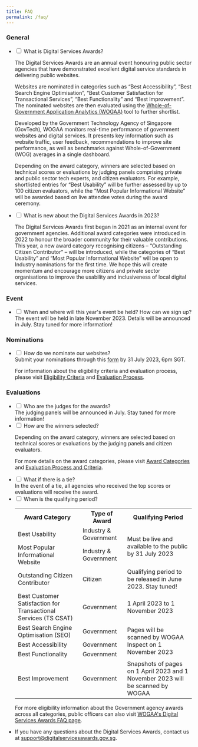 ```yaml
---
title: FAQ
permalink: /faq/
---
```

### General

<ul class="jekyllcodex_accordion">
  <li>
		  <input type="checkbox" id="accordion1">
		  <label for="accordion1">What is Digital Services Awards?</label>
		  <div>
				<p>The Digital Services Awards are an annual event honouring public sector agencies that have demonstrated excellent digital service standards in delivering public websites.</p>
				<p>Websites are nominated in categories such as “Best Accessibility”, “Best Search Engine Optimisation”, “Best Customer Satisfaction for Transactional Services”, “Best Functionality” and “Best Improvement”. The nominated websites are then evaluated using the <a aria-label="WOGAA" href="https://wogaa.sg/">Whole-of-Government Application Analytics (WOGAA)</a> tool to further shortlist.</p>
				<p>Developed by the Government Technology Agency of Singapore (GovTech), WOGAA monitors real-time performance of government websites and digital services. It presents key information such as website traffic, user feedback, recommendations to improve site performance, as well as benchmarks against Whole-of-Government (WOG) averages in a single dashboard.</p>
				<p>Depending on the award category, winners are selected based on technical scores or evaluations by judging panels comprising private and public sector tech experts, and citizen evaluators.&nbsp;For example, shortlisted entries for “Best Usability” will be further assessed by up to 100 citizen evaluators, while the “Most Popular Informational Website” will be awarded based on live attendee votes during the award ceremony.</p>
		  </div>
	</li>
  <li>
		  <input type="checkbox" id="accordion2">
		  <label for="accordion2">What is new about the Digital Services Awards in 2023?</label>
		  <div>
				<p>The Digital Services Awards first began in 2021 as an internal event for government agencies. Additional award categories were introduced in 2022 to honour the broader community for their valuable contributions. This year, a new award category recognising citizens – “Outstanding Citizen Contributor” – will be introduced, while the categories of “Best Usability” and “Most Popular Informational Website” will be open to Industry nominations for the first time. We hope this will create momentum and encourage more citizens and private sector organisations to improve the usability and inclusiveness of local digital services.</p>
		  </div>
	</li>
</ul>
	
### Event
	
<ul class="jekyllcodex_accordion">
  <li>
		  <input type="checkbox" id="accordion3">
		  <label for="accordion3">When and where will this year's event be held? How can we sign up?</label>
		  <div>
				The event will be held in late November 2023. Details will be announced in July. Stay tuned for more information!
		  </div>
	</li>
</ul>

### Nominations

<ul class="jekyllcodex_accordion">
  <li>
		  <input type="checkbox" id="accordion4">
		  <label for="accordion4">How do we nominate our websites?</label>
		  <div>
				Submit your nominations through this <a aria-label="Nomination Form" href="https://go.gov.sg/dsa2023-industryform">form</a> by 31 July 2023, 6pm SGT.
				<br>
				<p>
					For information about the eligibility criteria and evaluation process, please visit <a aria-label="Link to Eligibility Criteria" href="/eligibility/">Eligibility Criteria</a> and <a aria-label="Link to Evaluation Process" href="/evaluation-process/">Evaluation Process</a>.</p>
		  </div>
	</li>
</ul>

### Evaluations

<ul class="jekyllcodex_accordion">
  <li>
		  <input type="checkbox" id="accordion5">
		  <label for="accordion5">Who are the judges for the awards?</label>
		  <div>
				The judging panels will be announced in July. Stay tuned for more information!
		  </div>
	</li>
  <li>
		  <input type="checkbox" id="accordion6">
		  <label for="accordion6">How are the winners selected?</label>
		  <div>
				<p>
					Depending on the award category, winners are selected based on technical scores or evaluations by the judging panels and citizen evaluators.
				</p>
				<p>
					For more details on the award categories, please visit <a aria-label="Link to Evaluation Process and Criteria" href="/award-categories/">Award Categories</a> and <a aria-label="Link to Evaluation Process and Criteria" href="/evaluation-process/">Evaluation Process and Criteria</a>.</p>
				

  </div></li><li>
		  <input type="checkbox" id="accordion7">
		  <label for="accordion7">What if there is a tie?</label>
		  <div>
				In the event of a tie, all agencies who received the top scores or evaluations will receive the award.
		  </div>
	</li>
  <li>
		  <input type="checkbox" id="accordion8">
		  <label for="accordion8">When is the qualifying period?</label>
		  <div>
				<p>
				<table>
					<tbody><tr>
						<th>Award Category</th>
						<th>Type of Award</th>
						<th>Qualifying Period</th>
					</tr>
				  <tr>
					  <td>Best Usability</td>
					  <td>Industry &amp; Government</td>
					  <td rowspan="2">Must be live and available to the public by 31 July 2023</td>
					</tr>
				  <tr>
					  <td>Most Popular Informational Website</td>
					  <td>Industry &amp; Government</td>
					</tr>
					<tr>
						<td>Outstanding Citizen Contributor</td>
						<td>Citizen</td>
						<td>Qualifying period to be released in June 2023. Stay tuned!</td>
					</tr>
					<tr>
						<td>Best Customer Satisfaction for Transactional Services (TS CSAT)</td>
						<td>Government</td>
						<td>1 April 2023 to 1 November 2023</td>
					</tr>
					<tr>
						<td>Best Search Engine Optimisation (SEO)</td>
						<td>Government</td>
						<td rowspan="3">Pages will be scanned by WOGAA Inspect on 1 November 2023</td>
					</tr>
					<tr>
						<td>Best Accessibility</td>
						<td>Government</td>
					</tr>
					<tr>
						<td>Best Functionality</td>
						<td>Government</td>
					</tr>
					<tr>
						<td>Best Improvement</td>
						<td>Government</td>
						<td>Snapshots of pages on 1 April 2023 and 1 November 2023 will be scanned by WOGAA</td>
					</tr>
				</tbody></table>
				</p>
<p>For more eligibility information about the Government agency awards across all categories, public officers can also visit <a aria-label="Link to WOGAA FAQ page" href="https://wogaa.sg/faq">WOGAA's Digital Services Awards FAQ page</a>.</p>

</div></li>
<li>		
<p>If you have any questions about the Digital Services Awards, contact us at <a href="mailto:support@digitalservicesawards.gov.sg">support@digitalservicesawards.gov.sg</a>.</p></li></ul>
